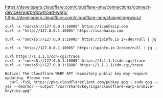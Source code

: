 
https://developers.cloudflare.com/cloudflare-one/connections/connect-devices/warp/download-warp/
https://developers.cloudflare.com/cloudflare-one/changelog/warp/

```
curl -x "socks5://127.0.0.1:10005" https://icanhazip.com
curl -x "http://127.0.0.1:10005" https://icanhazip.com

curl -x "socks5://127.0.0.1:10005" https://ipinfo.io 2>/dev/null | jq .
curl -x "http://127.0.0.1:10005" https://ipinfo.io 2>/dev/null | jq .

```

```
curl https://1.1.1.1/cdn-cgi/trace
curl -x "socks5://127.0.0.1:10005" https://1.1.1.1/cdn-cgi/trace
curl -x "socks5://127.0.0.1:1080" https://1.1.1.1/cdn-cgi/trace
```


```
Notice: The Cloudflare WARP APT repository public key may require updating. Please run:
  curl -fsSL https://pkg.cloudflareclient.com/pubkey.gpg | sudo gpg --yes --dearmor --output "/usr/share/keyrings/cloudflare-warp-archive-keyring.gpg"
```
